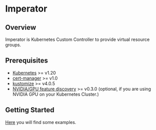 # Imperator

## Overview
Imperator is Kubernetes Custom Controller to provide virtual resource groups.

## Prerequisites
- [Kubernetes](https://kubernetes.io/) >= v1.20
- [cert-manager](https://cert-manager.io/) >= v1.0 
- [kustomize](https://kubectl.docs.kubernetes.io/installation/kustomize/) >= v4.0.5
- [NVIDIA/GPU feature discovery](https://github.com/NVIDIA/gpu-feature-discovery) >= v0.3.0
(optional, if you are using NVIDIA GPU on your Kubernetes Cluster.)

## Getting Started
[Here](https://github.com/tenzen-y/imperator/tree/master/examples) you will find some examples.
